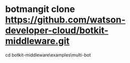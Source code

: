 # botmangit clone https://github.com/watson-developer-cloud/botkit-middleware.git
cd botkit-middleware\examples\multi-bot

